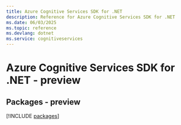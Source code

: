 ```yaml
---
title: Azure Cognitive Services SDK for .NET
description: Reference for Azure Cognitive Services SDK for .NET
ms.date: 06/03/2025
ms.topic: reference
ms.devlang: dotnet
ms.service: cognitiveservices
---
```

# Azure Cognitive Services SDK for .NET - preview
## Packages - preview
[!INCLUDE [packages](cognitive-services-index.md)]